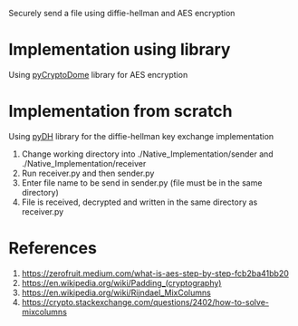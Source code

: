 Securely send a file using diffie-hellman and AES encryption

# Implementation using library
Using [pyCryptoDome](https://pypi.org/project/pycryptodome/) library for AES encryption

# Implementation from scratch

Using [pyDH](https://pypi.org/project/pyDH/m) library for the diffie-hellman key exchange implementation


1. Change working directory into ./Native_Implementation/sender and ./Native_Implementation/receiver
1. Run receiver.py and then sender.py
1. Enter file name to be send in sender.py (file must be in the same directory)
1. File is received, decrypted and written in the same directory as receiver.py

# References

1. https://zerofruit.medium.com/what-is-aes-step-by-step-fcb2ba41bb20
1. https://en.wikipedia.org/wiki/Padding_(cryptography)
1. https://en.wikipedia.org/wiki/Rijndael_MixColumns
1. https://crypto.stackexchange.com/questions/2402/how-to-solve-mixcolumns